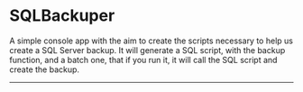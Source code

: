 # SQLBackuper

A simple console app with the aim to create the scripts necessary to help us create a SQL Server backup.
It will generate a SQL script, with the backup function, and a batch one, that if you run it, it will call the SQL script and create the backup.

******
